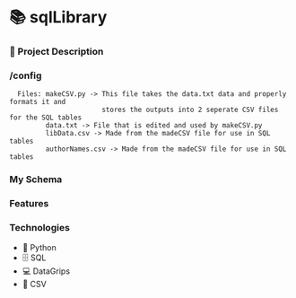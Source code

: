 # 📚 sqlLibrary
### 🌱 Project Description

### /config
```{r}
  Files: makeCSV.py -> This file takes the data.txt data and properly formats it and
                       stores the outputs into 2 seperate CSV files for the SQL tables
         data.txt -> File that is edited and used by makeCSV.py
         libData.csv -> Made from the madeCSV file for use in SQL tables
         authorNames.csv -> Made from the madeCSV file for use in SQL tables
```
### My Schema 

### Features

### Technologies
- 🐍 Python
- 🗄️ SQL
- 💻 DataGrips
- 📁 CSV
